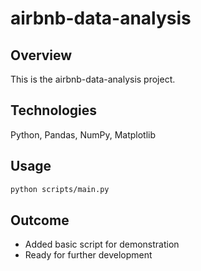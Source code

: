 # airbnb-data-analysis

## Overview
This is the airbnb-data-analysis project. 

## Technologies
Python, Pandas, NumPy, Matplotlib

## Usage
```bash
python scripts/main.py
```

## Outcome
- Added basic script for demonstration
- Ready for further development

